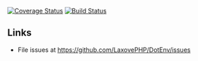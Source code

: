 [![Coverage Status](https://coveralls.io/repos/github/LaxovePHP/DotEnv/badge.svg?branch=master)](https://coveralls.io/github/LaxovePHP/DotEnv?branch=master) [![Build Status](https://travis-ci.org/LaxovePHP/DotEnv.svg?branch=master)](https://travis-ci.org/LaxovePHP/DotEnv)

## Links
- File issues at https://github.com/LaxovePHP/DotEnv/issues
